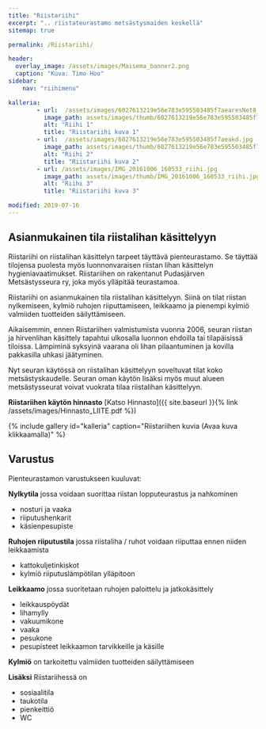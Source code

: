 ```yaml
---
title: "Riistariihi"
excerpt: ".. riistateurastamo metsästysmaiden keskellä"
sitemap: true

permalink: /Riistariihi/

header:
  overlay_image: /assets/images/Maisema_banner2.png
  caption: "Kuva: Timo Hoo"
sidebar:
    nav: "riihimenu"

kalleria:
        - url:  /assets/images/6027613219e56e783e595503485f7aearesNet8_6.jpg
          image_path: assets/images/thumb/6027613219e56e783e595503485f7aearesNet8_6.jpg
          alt: "Riihi 1"
          title: "Riistariihi kuva 1"
        - url:  /assets/images/6027613219e56e783e595503485f7aeakd.jpg
          image_path: assets/images/thumb/6027613219e56e783e595503485f7aeakd.jpg
          alt: "Riihi 2"
          title: "Riistariihi kuva 2"
        - url: /assets/images/IMG_20161006_160533_riihi.jpg
          image_path: assets/images/thumb/IMG_20161006_160533_riihi.jpg
          alt: "Riihi 3"
          title: "Riistariihi kuva 3"

modified: 2019-07-16
---
```


## Asianmukainen tila riistalihan käsittelyyn

Riistariihi on riistalihan käsittelyn tarpeet täyttävä pienteurastamo. Se täyttää tilojensa puolesta myös luonnonvaraisen riistan lihan käsittelyn hygieniavaatimukset. Riistariihen on rakentanut Pudasjärven Metsästysseura ry, joka myös ylläpitää teurastamoa.

Riistariihi on asianmukainen tila riistalihan käsittelyyn. Siinä on tilat riistan nylkemiseen, kylmiö ruhojen riiputtamiseen, leikkaamo ja pienempi kylmiö valmiiden tuotteiden säilyttämiseen.

Aikaisemmin, ennen Riistariihen valmistumista vuonna 2006, seuran riistan ja hirvenlihan käsittely tapahtui ulkosalla luonnon ehdoilla tai tilapäisissä tiloissa. Lämpiminä syksyinä vaarana oli lihan pilaantuminen ja kovilla pakkasilla uhkasi jäätyminen.

Nyt seuran käytössä on riistalihan käsittelyyn soveltuvat tilat koko metsästyskaudelle.
Seuran oman käytön lisäksi myös muut alueen metsästysseurat voivat vuokrata tilaa riistalihan käsittelyyn.

**Riistariihen käytön hinnasto** [Katso Hinnasto]({{ site.baseurl  }}{% link /assets/images/Hinnasto_LIITE.pdf %})

{% include gallery id="kalleria" caption="Riistariihen kuvia (Avaa kuva klikkaamalla)" %}

## Varustus

Pienteurastamon varustukseen kuuluvat:

**Nylkytila**
 jossa voidaan suorittaa riistan lopputeurastus ja nahkominen
  * nosturi ja vaaka
  * riiputushenkarit
  * käsienpesupiste

**Ruhojen riiputustila**
 jossa riistaliha / ruhot voidaan riiputtaa ennen niiden leikkaamista
  * kattokuljetinkiskot
  * kylmiö riiputuslämpötilan ylläpitoon

**Leikkaamo**
 jossa suoritetaan ruhojen paloittelu ja jatkokäsittely
  * leikkauspöydät
  * lihamylly
  * vakuumikone
  * vaaka
  * pesukone
  * pesupisteet leikkaamon tarvikkeille ja käsille

**Kylmiö**
 on tarkoitettu valmiiden tuotteiden säilyttämiseen

 **Lisäksi** Riistariihessä on
  * sosiaalitila
  * taukotila
  * pienkeittiö
  * WC

<link href="/favicon.ico" rel="icon" type="image/x-icon" />
